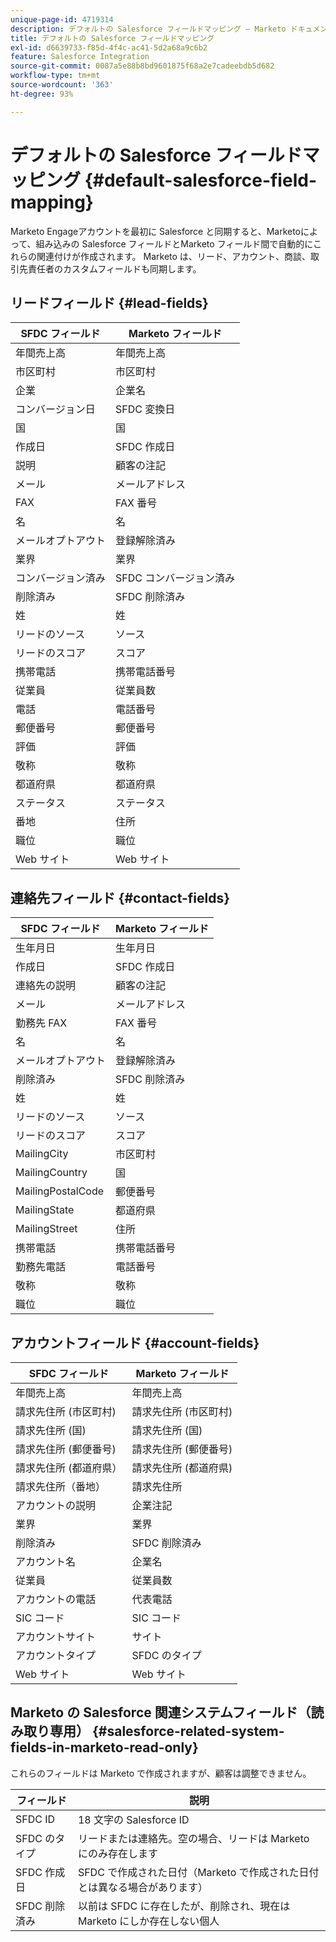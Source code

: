 ```yaml
---
unique-page-id: 4719314
description: デフォルトの Salesforce フィールドマッピング — Marketo ドキュメント — 製品ドキュメント
title: デフォルトの Salesforce フィールドマッピング
exl-id: d6639733-f85d-4f4c-ac41-5d2a68a9c6b2
feature: Salesforce Integration
source-git-commit: 0087a5e88b8bd9601875f68a2e7cadeebdb5d682
workflow-type: tm+mt
source-wordcount: '363'
ht-degree: 93%

---
```


# デフォルトの Salesforce フィールドマッピング {#default-salesforce-field-mapping}

Marketo Engageアカウントを最初に Salesforce と同期すると、Marketoによって、組み込みの Salesforce フィールドとMarketo フィールド間で自動的にこれらの関連付けが作成されます。 Marketo は、リード、アカウント、商談、取引先責任者のカスタムフィールドも同期します。

## リードフィールド {#lead-fields}

| SFDC フィールド | Marketo フィールド |
|---|---|
| 年間売上高 | 年間売上高 |
| 市区町村 | 市区町村 |
| 企業 | 企業名 |
| コンバージョン日 | SFDC 変換日 |
| 国 | 国 |
| 作成日 | SFDC 作成日 |
| 説明 | 顧客の注記 |
| メール | メールアドレス |
| FAX | FAX 番号 |
| 名 | 名 |
| メールオプトアウト | 登録解除済み |
| 業界 | 業界 |
| コンバージョン済み | SFDC コンバージョン済み |
| 削除済み | SFDC 削除済み |
| 姓 | 姓 |
| リードのソース | ソース |
| リードのスコア | スコア |
| 携帯電話 | 携帯電話番号 |
| 従業員 | 従業員数 |
| 電話 | 電話番号 |
| 郵便番号 | 郵便番号 |
| 評価 | 評価 |
| 敬称 | 敬称 |
| 都道府県 | 都道府県 |
| ステータス | ステータス |
| 番地 | 住所 |
| 職位 | 職位 |
| Web サイト | Web サイト |

## 連絡先フィールド {#contact-fields}

| SFDC フィールド | Marketo フィールド |
|---|---|
| 生年月日 | 生年月日 |
| 作成日 | SFDC 作成日 |
| 連絡先の説明 | 顧客の注記 |
| メール | メールアドレス |
| 勤務先 FAX | FAX 番号 |
| 名 | 名 |
| メールオプトアウト | 登録解除済み |
| 削除済み | SFDC 削除済み |
| 姓 | 姓 |
| リードのソース | ソース |
| リードのスコア | スコア |
| MailingCity | 市区町村 |
| MailingCountry | 国 |
| MailingPostalCode | 郵便番号 |
| MailingState | 都道府県 |
| MailingStreet | 住所 |
| 携帯電話 | 携帯電話番号 |
| 勤務先電話 | 電話番号 |
| 敬称 | 敬称 |
| 職位 | 職位 |

## アカウントフィールド {#account-fields}

| SFDC フィールド | Marketo フィールド |
|---|---|
| 年間売上高 | 年間売上高 |
| 請求先住所 (市区町村) | 請求先住所 (市区町村) |
| 請求先住所 (国) | 請求先住所 (国) |
| 請求先住所 (郵便番号) | 請求先住所 (郵便番号) |
| 請求先住所 (都道府県） | 請求先住所 (都道府県) |
| 請求先住所（番地） | 請求先住所 |
| アカウントの説明 | 企業注記 |
| 業界 | 業界 |
| 削除済み | SFDC 削除済み |
| アカウント名 | 企業名 |
| 従業員 | 従業員数 |
| アカウントの電話 | 代表電話 |
| SIC コード | SIC コード |
| アカウントサイト | サイト |
| アカウントタイプ | SFDC のタイプ |
| Web サイト | Web サイト |

## Marketo の Salesforce 関連システムフィールド（読み取り専用） {#salesforce-related-system-fields-in-marketo-read-only}

これらのフィールドは Marketo で作成されますが、顧客は調整できません。

| フィールド | 説明 |
|---|---|
| SFDC ID | 18 文字の Salesforce ID |
| SFDC のタイプ | リードまたは連絡先。空の場合、リードは Marketo にのみ存在します |
| SFDC 作成日 | SFDC で作成された日付（Marketo で作成された日付とは異なる場合があります） |
| SFDC 削除済み | 以前は SFDC に存在したが、削除され、現在は Marketo にしか存在しない個人 |

